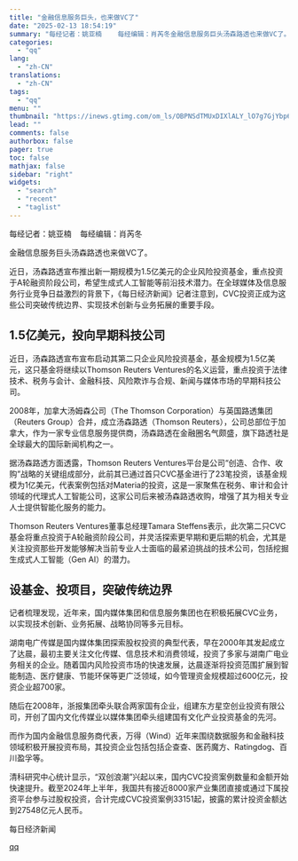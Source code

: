 ```yaml
---
title: "金融信息服务巨头，也来做VC了"
date: "2025-02-13 18:54:19"
summary: "每经记者：姚亚楠    每经编辑：肖芮冬金融信息服务巨头汤森路透也来做VC了。近日，汤森路透宣布推出..."
categories:
  - "qq"
lang:
  - "zh-CN"
translations:
  - "zh-CN"
tags:
  - "qq"
menu: ""
thumbnail: "https://inews.gtimg.com/om_ls/OBPNSdTMUxDIXlALY_lO7g7GjYbp60fb82WJdHDclw8ooAA_640360/0"
lead: ""
comments: false
authorbox: false
pager: true
toc: false
mathjax: false
sidebar: "right"
widgets:
  - "search"
  - "recent"
  - "taglist"
---
```


每经记者：姚亚楠    每经编辑：肖芮冬

金融信息服务巨头汤森路透也来做VC了。

近日，汤森路透宣布推出新一期规模为1.5亿美元的企业风险投资基金，重点投资于A轮融资阶段公司，希望生成式人工智能等前沿技术潜力。在全球媒体及信息服务行业竞争日益激烈的背景下，《每日经济新闻》记者注意到，CVC投资正成为这些公司突破传统边界、实现技术创新与业务拓展的重要手段。

1.5亿美元，投向早期科技公司
---------------

近日，汤森路透宣布宣布启动其第二只企业风险投资基金，基金规模为1.5亿美元，这只基金将继续以Thomson Reuters Ventures的名义运营，重点投资于法律技术、税务与会计、金融科技、风险欺诈与合规、新闻与媒体市场的早期科技公司。

2008年，加拿大汤姆森公司（The Thomson Corporation）与英国路透集团（Reuters Group）合并，成立汤森路透（Thomson Reuters），公司总部位于加拿大，作为一家专业信息服务提供商，汤森路透在金融圈名气颇盛，旗下路透社是全球最大的国际新闻机构之一。

据汤森路透方面透露，Thomson Reuters Ventures平台是公司“创造、合作、收购”战略的关键组成部分，此前其已通过首只CVC基金进行了23笔投资，该基金规模为1亿美元，代表案例包括对Materia的投资，这是一家聚焦在税务、审计和会计领域的代理式人工智能公司，这家公司后来被汤森路透收购，增强了其为相关专业人士提供智能化服务的能力。

Thomson Reuters Ventures董事总经理Tamara Steffens表示，此次第二只CVC基金将重点投资于A轮融资阶段公司，并灵活探索更早期和更后期的机会，尤其是关注投资那些开发能够解决当前专业人士面临的最紧迫挑战的技术公司，包括挖掘生成式人工智能（Gen AI）的潜力。

设基金、投项目，突破传统边界
--------------

记者梳理发现，近年来，国内媒体集团和信息服务集团也在积极拓展CVC业务，以实现技术创新、业务拓展、战略协同等多元目标。

湖南电广传媒是国内媒体集团探索股权投资的典型代表，早在2000年其发起成立了达晨，最初主要关注文化传媒、信息技术和消费领域，投资了多家与湖南广电业务相关的企业。随着国内风险投资市场的快速发展，达晨逐渐将投资范围扩展到智能制造、医疗健康、节能环保等更广泛领域，如今管理资金规模超过600亿元，投资企业超700家。

随后在2008年，浙报集团牵头联合两家国有企业，组建东方星空创业投资有限公司，开创了国内文化传媒业以媒体集团牵头组建国有文化产业投资基金的先河。

而作为国内金融信息服务商代表，万得（Wind）近年来围绕数据服务和金融科技领域积极开展投资布局，其投资企业包括包括企查查、医药魔方、Ratingdog、百川盈孚等。

清科研究中心统计显示，“双创浪潮”兴起以来，国内CVC投资案例数量和金额开始快速提升。截至2024年上半年，我国共有接近8000家产业集团直接或通过下属投资平台参与过股权投资，合计完成CVC投资案例33151起，披露的累计投资金额达到27548亿元人民币。

  

每日经济新闻

[qq](https://new.qq.com/rain/a/20250213A07L5F00)
